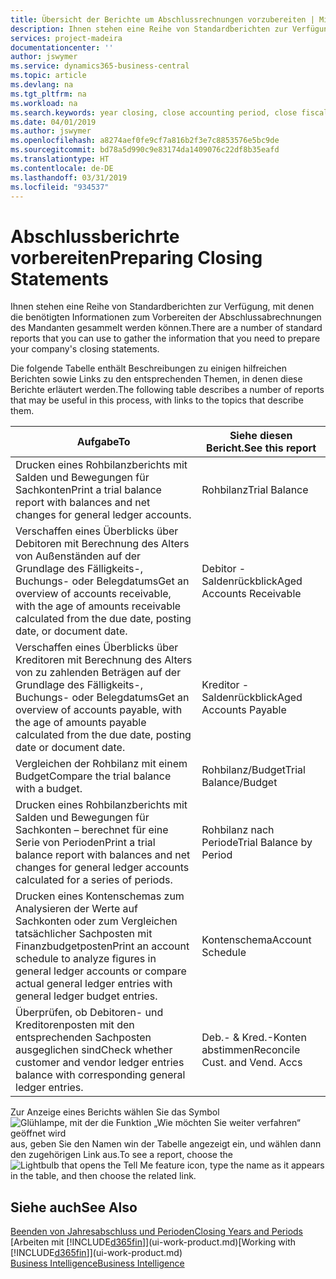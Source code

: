 ```yaml
---
title: Übersicht der Berichte um Abschlussrechnungen vorzubereiten | Microsoft Docs
description: Ihnen stehen eine Reihe von Standardberichten zur Verfügung, mit denen die benötigten Informationen zum Vorbereiten der Abschlussabrechnungen des Mandanten gesammelt werden können.
services: project-madeira
documentationcenter: ''
author: jswymer
ms.service: dynamics365-business-central
ms.topic: article
ms.devlang: na
ms.tgt_pltfrm: na
ms.workload: na
ms.search.keywords: year closing, close accounting period, close fiscal year, aging, creditor payments, vendor payments, assets, liabilities, equity, analysis, reporting, financial report, business intelligence, BI, Power Bi, KPI
ms.date: 04/01/2019
ms.author: jswymer
ms.openlocfilehash: a8274aef0fe9cf7a816b2f3e7c8853576e5bc9de
ms.sourcegitcommit: bd78a5d990c9e83174da1409076c22df8b35eafd
ms.translationtype: HT
ms.contentlocale: de-DE
ms.lasthandoff: 03/31/2019
ms.locfileid: "934537"
---
```

# <a name="preparing-closing-statements"></a><span data-ttu-id="8f1f5-103">Abschlussberichrte vorbereiten</span><span class="sxs-lookup"><span data-stu-id="8f1f5-103">Preparing Closing Statements</span></span>
<span data-ttu-id="8f1f5-104">Ihnen stehen eine Reihe von Standardberichten zur Verfügung, mit denen die benötigten Informationen zum Vorbereiten der Abschlussabrechnungen des Mandanten gesammelt werden können.</span><span class="sxs-lookup"><span data-stu-id="8f1f5-104">There are a number of standard reports that you can use to gather the information that you need to prepare your company's closing statements.</span></span>

<span data-ttu-id="8f1f5-105">Die folgende Tabelle enthält Beschreibungen zu einigen hilfreichen Berichten sowie Links zu den entsprechenden Themen, in denen diese Berichte erläutert werden.</span><span class="sxs-lookup"><span data-stu-id="8f1f5-105">The following table describes a number of reports that may be useful in this process, with links to the topics that describe them.</span></span>

| <span data-ttu-id="8f1f5-106">Aufgabe</span><span class="sxs-lookup"><span data-stu-id="8f1f5-106">To</span></span> | <span data-ttu-id="8f1f5-107">Siehe diesen Bericht.</span><span class="sxs-lookup"><span data-stu-id="8f1f5-107">See this report</span></span> |
| --- | --- |
| <span data-ttu-id="8f1f5-108">Drucken eines Rohbilanzberichts mit Salden und Bewegungen für Sachkonten</span><span class="sxs-lookup"><span data-stu-id="8f1f5-108">Print a trial balance report with balances and net changes for general ledger accounts.</span></span> |<span data-ttu-id="8f1f5-109">Rohbilanz</span><span class="sxs-lookup"><span data-stu-id="8f1f5-109">Trial Balance</span></span> |
| <span data-ttu-id="8f1f5-110">Verschaffen eines Überblicks über Debitoren mit Berechnung des Alters von Außenständen auf der Grundlage des Fälligkeits-, Buchungs- oder Belegdatums</span><span class="sxs-lookup"><span data-stu-id="8f1f5-110">Get an overview of accounts receivable, with the age of amounts receivable calculated from the due date, posting date, or document date.</span></span> |<span data-ttu-id="8f1f5-111">Debitor - Saldenrückblick</span><span class="sxs-lookup"><span data-stu-id="8f1f5-111">Aged Accounts Receivable</span></span> |
| <span data-ttu-id="8f1f5-112">Verschaffen eines Überblicks über Kreditoren mit Berechnung des Alters von zu zahlenden Beträgen auf der Grundlage des Fälligkeits-, Buchungs- oder Belegdatums</span><span class="sxs-lookup"><span data-stu-id="8f1f5-112">Get an overview of accounts payable, with the age of amounts payable calculated from the due date, posting date or document date.</span></span> |<span data-ttu-id="8f1f5-113">Kreditor - Saldenrückblick</span><span class="sxs-lookup"><span data-stu-id="8f1f5-113">Aged Accounts Payable</span></span> |
| <span data-ttu-id="8f1f5-114">Vergleichen der Rohbilanz mit einem Budget</span><span class="sxs-lookup"><span data-stu-id="8f1f5-114">Compare the trial balance with a budget.</span></span> |<span data-ttu-id="8f1f5-115">Rohbilanz/Budget</span><span class="sxs-lookup"><span data-stu-id="8f1f5-115">Trial Balance/Budget</span></span> |
| <span data-ttu-id="8f1f5-116">Drucken eines Rohbilanzberichts mit Salden und Bewegungen für Sachkonten – berechnet für eine Serie von Perioden</span><span class="sxs-lookup"><span data-stu-id="8f1f5-116">Print a trial balance report with balances and net changes for general ledger accounts calculated for a series of periods.</span></span> |<span data-ttu-id="8f1f5-117">Rohbilanz nach Periode</span><span class="sxs-lookup"><span data-stu-id="8f1f5-117">Trial Balance by Period</span></span> |
| <span data-ttu-id="8f1f5-118">Drucken eines Kontenschemas zum Analysieren der Werte auf Sachkonten oder zum Vergleichen tatsächlicher Sachposten mit Finanzbudgetposten</span><span class="sxs-lookup"><span data-stu-id="8f1f5-118">Print an account schedule to analyze figures in general ledger accounts or compare actual general ledger entries with general ledger budget entries.</span></span> |<span data-ttu-id="8f1f5-119">Kontenschema</span><span class="sxs-lookup"><span data-stu-id="8f1f5-119">Account Schedule</span></span> |
| <span data-ttu-id="8f1f5-120">Überprüfen, ob Debitoren- und Kreditorenposten mit den entsprechenden Sachposten ausgeglichen sind</span><span class="sxs-lookup"><span data-stu-id="8f1f5-120">Check whether customer and vendor ledger entries balance with corresponding general ledger entries.</span></span> |<span data-ttu-id="8f1f5-121">Deb.- & Kred.-Konten abstimmen</span><span class="sxs-lookup"><span data-stu-id="8f1f5-121">Reconcile Cust. and Vend. Accs</span></span> |

<span data-ttu-id="8f1f5-122">Zur Anzeige eines Berichts wählen Sie das Symbol ![Glühlampe, mit der die Funktion „Wie möchten Sie weiter verfahren“ geöffnet wird](media/ui-search/search_small.png "Wie möchten Sie weiter verfahren?") aus, geben Sie den Namen win der Tabelle angezeigt ein, und wählen dann den zugehörigen Link aus.</span><span class="sxs-lookup"><span data-stu-id="8f1f5-122">To see a report, choose the ![Lightbulb that opens the Tell Me feature](media/ui-search/search_small.png "Tell me what you want to do") icon, type the name as it appears in the table, and then choose the related link.</span></span>

## <a name="see-also"></a><span data-ttu-id="8f1f5-123">Siehe auch</span><span class="sxs-lookup"><span data-stu-id="8f1f5-123">See Also</span></span>
[<span data-ttu-id="8f1f5-124">Beenden von Jahresabschluss und Perioden</span><span class="sxs-lookup"><span data-stu-id="8f1f5-124">Closing Years and Periods</span></span>](year-close-years-periods.md)  
<span data-ttu-id="8f1f5-125">[Arbeiten mit [!INCLUDE[d365fin](includes/d365fin_md.md)]](ui-work-product.md)</span><span class="sxs-lookup"><span data-stu-id="8f1f5-125">[Working with [!INCLUDE[d365fin](includes/d365fin_md.md)]](ui-work-product.md)</span></span>  
[<span data-ttu-id="8f1f5-126">Business Intelligence</span><span class="sxs-lookup"><span data-stu-id="8f1f5-126">Business Intelligence</span></span>](bi.md)
